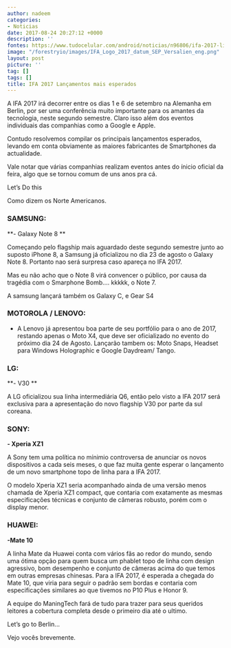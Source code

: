 ```yaml
---
author: nadeem
categories:
- Noticias
date: 2017-08-24 20:27:12 +0000
description: ''
fontes: https://www.tudocelular.com/android/noticias/n96806/ifa-2017-lista-smartphones.html
image: "/forestryio/images/IFA_Logo_2017_datum_SEP_Versalien_eng.png"
layout: post
picture: ''
tag: []
tags: []
title: IFA 2017 Lançamentos mais esperados
---
```



A IFA 2017 irá decorrer entre os dias 1 e 6 de setembro  na Alemanha em Berlin, por ser uma conferência muito importante para os amantes da tecnologia, neste segundo semestre. Claro isso além dos eventos individuais das companhias como a Google e Apple.

Contudo resolvemos compilar os principais lançamentos esperados, levando em conta obviamente as maiores fabricantes de Smartphones da actualidade.

Vale notar que várias companhias realizam eventos antes do ínicio oficial da feira, algo que se tornou comum de uns anos pra cá.

Let’s Do this

Como dizem os Norte Americanos.

### **SAMSUNG:**

**- Galaxy Note 8 **

Começando pelo flagship mais aguardado deste segundo semestre junto ao suposto iPhone 8, a Samsung já oficializou no dia 23 de agosto o Galaxy Note 8. Portanto nao será surpresa caso apareça no IFA 2017.

Mas eu não acho que o Note 8 virá convencer o público, por causa da tragédia com o Smarphone Bomb.... kkkkk, o Note 7.

A samsung lançará também os Galaxy C, e Gear S4

### **MOTOROLA / LENOVO:**

- A Lenovo já apresentou boa parte de seu portfólio para o ano de 2017, restando apenas o Moto X4, que deve ser oficializado no evento do próximo dia 24 de Agosto. Lançarão tambem os: Moto Snaps, Headset para Windows Holographic e Google Daydream/ Tango.

### **LG:**

**- V30 **

A LG oficializou sua linha intermediária Q6, então pelo visto a IFA 2017 será exclusiva para a apresentação do novo flagship V30 por parte da sul coreana.

### **SONY:**

**- Xperia XZ1**

A Sony tem uma política no mínimio controversa de anunciar os novos dispositivos a cada seis meses, o que faz muita gente esperar o lançamento de um novo smartphone topo de linha para a IFA 2017.

O modelo Xperia XZ1 seria acompanhado ainda de uma versão menos chamada de Xperia XZ1 compact, que contaria com exatamente as mesmas especificações técnicas e conjunto de câmeras robusto, porém com o display menor.

### **HUAWEI:**

**-Mate 10**

A linha Mate da Huawei conta com vários fãs ao redor do mundo, sendo uma ótima opção para quem busca um phablet topo de linha com design agressivo, bom desempenho e conjunto de câmeras acima do que temos em outras empresas chinesas. Para a IFA 2017, é esperada a chegada do Mate 10, que viria para seguir o padrão sem bordas e contaria com especificações similares ao que tivemos no P10 Plus e Honor 9.

A equipe do ManingTech fará de tudo para trazer para seus queridos leitores a cobertura completa desde o primeiro dia até o ultimo.

Let’s go to Berlin...

Vejo vocês brevemente.

